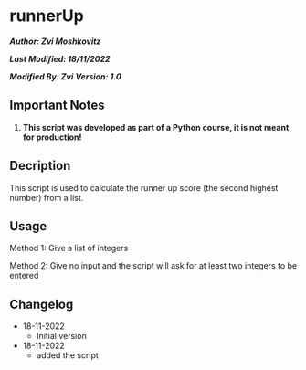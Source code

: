 # runnerUp
**_Author: Zvi Moshkovitz_**

**_Last Modified: 18/11/2022_**

**_Modified By: Zvi_**
**_Version: 1.0_**

## Important Notes
1. **This script was developed as part of a Python course, it is not meant for production!**

## Decription
This script is used to calculate the runner up score (the second highest number) from a list.

## Usage
Method 1: Give a list of integers

Method 2: Give no input and the script will ask for at least two integers to be entered

## Changelog
* 18-11-2022
    * Initial version
* 18-11-2022
    * added the script
